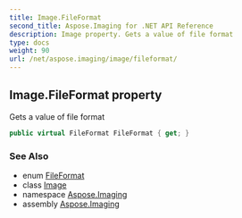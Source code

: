 ```yaml
---
title: Image.FileFormat
second_title: Aspose.Imaging for .NET API Reference
description: Image property. Gets a value of file format
type: docs
weight: 90
url: /net/aspose.imaging/image/fileformat/
---
```

## Image.FileFormat property

Gets a value of file format

```csharp
public virtual FileFormat FileFormat { get; }
```

### See Also

* enum [FileFormat](../../fileformat/)
* class [Image](../)
* namespace [Aspose.Imaging](../../image/)
* assembly [Aspose.Imaging](../../../)


